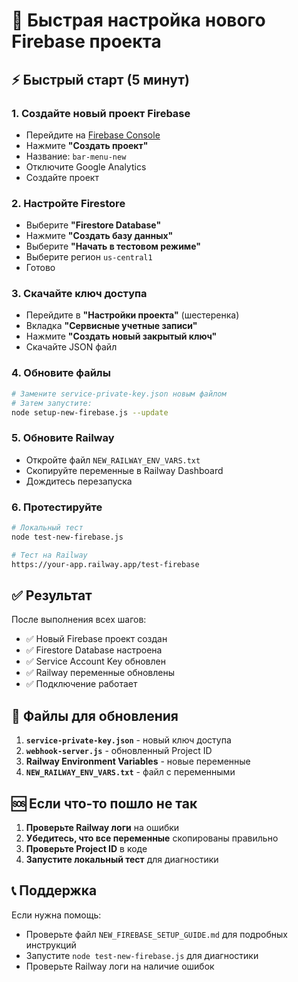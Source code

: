 # 🚀 Быстрая настройка нового Firebase проекта

## ⚡ Быстрый старт (5 минут)

### 1. Создайте новый проект Firebase
- Перейдите на [Firebase Console](https://console.firebase.google.com/)
- Нажмите **"Создать проект"**
- Название: `bar-menu-new`
- Отключите Google Analytics
- Создайте проект

### 2. Настройте Firestore
- Выберите **"Firestore Database"**
- Нажмите **"Создать базу данных"**
- Выберите **"Начать в тестовом режиме"**
- Выберите регион `us-central1`
- Готово

### 3. Скачайте ключ доступа
- Перейдите в **"Настройки проекта"** (шестеренка)
- Вкладка **"Сервисные учетные записи"**
- Нажмите **"Создать новый закрытый ключ"**
- Скачайте JSON файл

### 4. Обновите файлы
```bash
# Замените service-private-key.json новым файлом
# Затем запустите:
node setup-new-firebase.js --update
```

### 5. Обновите Railway
- Откройте файл `NEW_RAILWAY_ENV_VARS.txt`
- Скопируйте переменные в Railway Dashboard
- Дождитесь перезапуска

### 6. Протестируйте
```bash
# Локальный тест
node test-new-firebase.js

# Тест на Railway
https://your-app.railway.app/test-firebase
```

## ✅ Результат

После выполнения всех шагов:
- ✅ Новый Firebase проект создан
- ✅ Firestore Database настроена
- ✅ Service Account Key обновлен
- ✅ Railway переменные обновлены
- ✅ Подключение работает

## 🔧 Файлы для обновления

1. **`service-private-key.json`** - новый ключ доступа
2. **`webhook-server.js`** - обновленный Project ID
3. **Railway Environment Variables** - новые переменные
4. **`NEW_RAILWAY_ENV_VARS.txt`** - файл с переменными

## 🆘 Если что-то пошло не так

1. **Проверьте Railway логи** на ошибки
2. **Убедитесь, что все переменные** скопированы правильно
3. **Проверьте Project ID** в коде
4. **Запустите локальный тест** для диагностики

## 📞 Поддержка

Если нужна помощь:
- Проверьте файл `NEW_FIREBASE_SETUP_GUIDE.md` для подробных инструкций
- Запустите `node test-new-firebase.js` для диагностики
- Проверьте Railway логи на наличие ошибок

